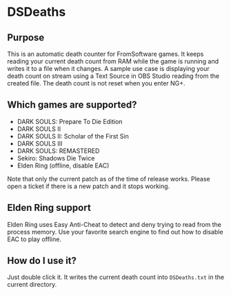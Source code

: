 # DSDeaths

## Purpose

This is an automatic death counter for FromSoftware games. It keeps reading your current death count from RAM while the game is running and writes it to a file when it changes. A sample use case is displaying your death count on stream using a Text Source in OBS Studio reading from the created file.
The death count is not reset when you enter NG+.

## Which games are supported?

 * DARK SOULS: Prepare To Die Edition
 * DARK SOULS II
 * DARK SOULS II: Scholar of the First Sin
 * DARK SOULS III
 * DARK SOULS: REMASTERED
 * Sekiro: Shadows Die Twice
 * Elden Ring (offline, disable EAC)

 Note that only the current patch as of the time of release works. Please open a ticket if there is a new patch and it stops working.

## Elden Ring support

Elden Ring uses Easy Anti-Cheat to detect and deny trying to read from the process memory. Use your favorite search engine to find out how to disable EAC to play offline.

## How do I use it?

Just double click it. It writes the current death count into `DSDeaths.txt` in the current directory.
